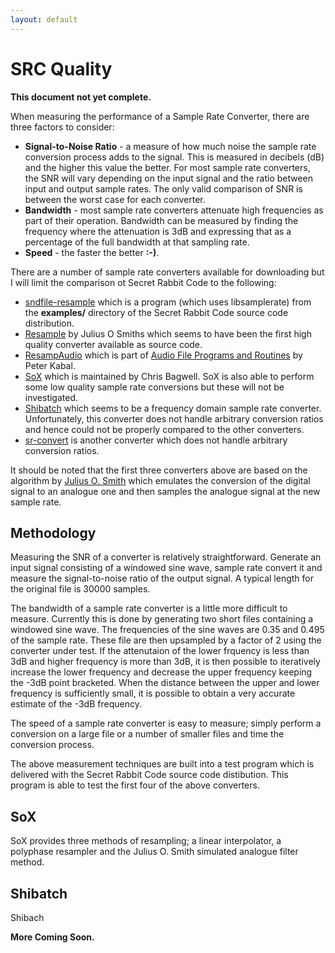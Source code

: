 ```yaml
---
layout: default
---
```


# SRC Quality

**This document not yet complete.**

When measuring the performance of a Sample Rate Converter, there are three
factors to consider:

- **Signal-to-Noise Ratio** - a measure of how much noise the sample rate
  conversion process adds to the signal. This is measured in decibels (dB) and
  the higher this value the better. For most sample rate converters, the SNR
  will vary depending on the input signal and the ratio between input and output
  sample rates. The only valid comparison of SNR is between the worst case for
  each converter.
- **Bandwidth** - most sample rate converters attenuate high frequencies as part
  of their operation. Bandwidth can be measured by finding the frequency where
  the attenuation is 3dB and expressing that as a percentage of the full
  bandwidth at that sampling rate.
- **Speed** - the faster the better **:-)**.

There are a number of sample rate converters available for downloading but I
will limit the comparison ot Secret Rabbit Code to the following:

- [sndfile-resample](http://libsndfile.github.io/libsamplerate/download.html)
  which is a program (which uses libsamplerate) from the **examples/** directory
  of the Secret Rabbit Code source code distribution.
- [Resample](https://ccrma.stanford.edu/~jos/resample/) by Julius O Smiths which
  seems to have been the first high quality converter available as source code.
- [ResampAudio](http://www.tsp.ece.mcgill.ca/MMSP/Documents/Software/AFsp/ResampAudio.html)
  which is part of [Audio File Programs and Routines](http://www.tsp.ece.mcgill.ca/MMSP/Documents/Software/AFsp/AFsp.html)
  by Peter Kabal.
- [SoX](http://home.sprynet.com/~cbagwell/sox.html) which is maintained by Chris
  Bagwell. SoX is also able to perform some low quality sample rate conversions
  but these will not be investigated.
- [Shibatch](http://shibatch.sourceforge.net/) which seems to be a frequency
  domain sample rate converter. Unfortunately, this converter does not handle
  arbitrary conversion ratios and hence could not be properly compared to the
  other converters.
- [sr-convert](http://sr-convert.sourceforge.net/) is another converter which
  does not handle arbitrary conversion ratios.

It should be noted that the first three converters above are based on the
algorithm by [Julius O. Smith](http://www-ccrma.stanford.edu/~jos/resample/)
which emulates the conversion of the digital signal to an analogue one and then
samples the analogue signal at the new sample rate.

## Methodology

Measuring the SNR of a converter is relatively straightforward. Generate an
input signal consisting of a windowed sine wave, sample rate convert it and
measure the signal-to-noise ratio of the output signal. A typical length for the
original file is 30000 samples.

The bandwidth of a sample rate converter is a little more difficult to measure.
Currently this is done by generating two short files containing a windowed sine
wave. The frequencies of the sine waves are 0.35 and 0.495 of the sample rate.
These file are then upsampled by a factor of 2 using the converter under test.
If the attenutaion of the lower frquency is less than 3dB and higher frequency
is more than 3dB, it is then possible to iteratively increase the lower
frequency and decrease the upper frequency keeping the -3dB point bracketed.
When the distance between the upper and lower frequency is sufficiently small,
it is possible to obtain a very accurate estimate of the -3dB frequency.

The speed of a sample rate converter is easy to measure; simply perform a
conversion on a large file or a number of smaller files and time the conversion
process.

The above measurement techniques are built into a test program which is
delivered with the Secret Rabbit Code source code distibution. This program is
able to test the first four of the above converters.

## SoX

SoX provides three methods of resampling; a linear interpolator, a polyphase
resampler and the Julius O. Smith simulated analogue filter method.

## Shibatch

Shibach

**More Coming Soon.**
